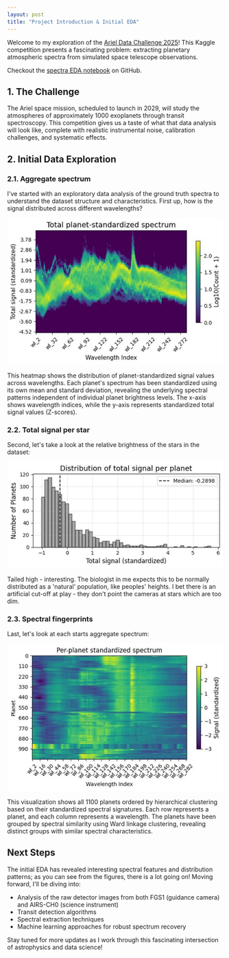 ```yaml
---
layout: post
title: "Project Introduction & Initial EDA"
---
```


Welcome to my exploration of the [Ariel Data Challenge 2025](https://www.kaggle.com/competitions/ariel-data-challenge-2025)! This Kaggle competition presents a fascinating problem: extracting planetary atmospheric spectra from simulated space telescope observations.

Checkout the [spectra EDA notebook](https://github.com/gperdrizet/ariel-data-challenge/blob/main/notebooks/01.2-EDA_ground_truth_spectra.ipynb) on GitHub.

## 1. The Challenge

The Ariel space mission, scheduled to launch in 2029, will study the atmospheres of approximately 1000 exoplanets through transit spectroscopy. This competition gives us a taste of what that data analysis will look like, complete with realistic instrumental noise, calibration challenges, and systematic effects.

## 2. Initial Data Exploration

### 2.1. Aggregate spectrum

I've started with an exploratory data analysis of the ground truth spectra to understand the dataset structure and characteristics. First up, how is the signal distributed across different wavelengths?

<p align="center">
  <img src="https://raw.githubusercontent.com/gperdrizet/ariel-data-challenge/refs/heads/main/figures/EDA/01.2.1-flux_distribution_by_wavelength.jpg" alt="Planet-Standardized Flux Distribution Heatmap">
</p>

This heatmap shows the distribution of planet-standardized signal values across wavelengths. Each planet's spectrum has been standardized using its own mean and standard deviation, revealing the underlying spectral patterns independent of individual planet brightness levels. The x-axis shows wavelength indices, while the y-axis represents standardized total signal values (Z-scores).

### 2.2. Total signal per star

Second, let's take a look at the relative brightness of the stars in the dataset:

<p align="center">
  <img src="https://raw.githubusercontent.com/gperdrizet/ariel-data-challenge/refs/heads/main/figures/EDA/01.2.2-total_signal_distribution.jpg" alt="Hierarchically Clustered Spectra">
</p>

Tailed high - interesting. The biologist in me expects this to be normally distributed as a 'natural' population, like peoples' heights. I bet there is an artificial cut-off at play - they don't point the cameras at stars which are too dim.

### 2.3. Spectral fingerprints

Last, let's look at each starts aggregate spectrum:

<p align="center">
  <img src="https://raw.githubusercontent.com/gperdrizet/ariel-data-challenge/refs/heads/main/figures/EDA/01.2.3-hierarchical_clustered_spectra.jpg" alt="Hierarchically Clustered Spectra">
</p>

This visualization shows all 1100 planets ordered by hierarchical clustering based on their standardized spectral signatures. Each row represents a planet, and each column represents a wavelength. The planets have been grouped by spectral similarity using Ward linkage clustering, revealing distinct groups with similar spectral characteristics.

## Next Steps

The initial EDA has revealed interesting spectral features and distribution patterns; as you can see from the figures, there is a lot going on! Moving forward, I'll be diving into:

- Analysis of the raw detector images from both FGS1 (guidance camera) and AIRS-CH0 (science instrument)
- Transit detection algorithms
- Spectral extraction techniques
- Machine learning approaches for robust spectrum recovery

Stay tuned for more updates as I work through this fascinating intersection of astrophysics and data science!
